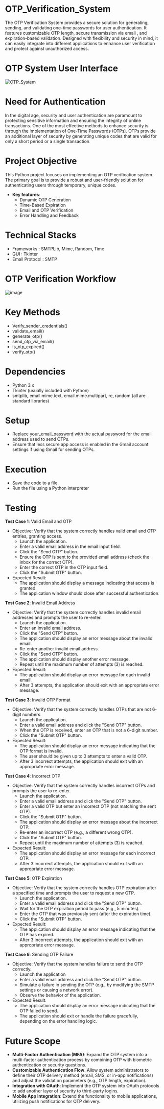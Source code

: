 # OTP_Verification_System
The OTP Verification System provides a secure solution for generating, sending, and validating one-time passwords for user authentication. It features customizable OTP length, secure transmission via email , and expiration-based validation. Designed with flexibility and security in mind, it can easily integrate into different applications to enhance user verification and protect against unauthorized access.

# OTP System User Interface
![OTP_System](https://github.com/user-attachments/assets/afb8c285-54f7-4591-842e-b5c371f8ea51)

# Need for Authentication
In the digital age, security and user authentication are paramount to protecting sensitive information and ensuring the integrity of online transactions. One of the most effective methods to enhance security is through the implementation of One-Time Passwords (OTPs). OTPs provide an additional layer of security by generating unique codes that are valid for only a short period or a single transaction.

# Project Objective
This Python project focuses on implementing an OTP verification system. The primary goal is to provide a robust and user-friendly solution for authenticating users through temporary, unique codes.
- **Key features**:
  - Dynamic OTP Generation
  - Time-Based Expiration
  - Email and OTP Verification
  - Error Handling and Feedback

# Technical Stacks
- Frameworks : SMTPLib, Mime, Random, Time
- GUI : Tkinter
- Email Protocol : SMTP

# OTP Verification Workflow
![image](https://github.com/user-attachments/assets/1913ed18-8a4c-4f77-954f-45de5adadcee)

# Key Methods
- Verify_sender_credentials()
- validate_email()
- generate_otp()
- send_otp_via_email()
- is_otp_expired()
- verify_otp()

# Dependencies
  - Python 3.x
  - Tkinter (usually included with Python)
  - smtplib, email.mime.text, email.mime.multipart, re, random (all are standard libraries)
  
# Setup
  - Replace your_email_password with the actual password for the email address used to send OTPs.
  - Ensure that less secure app access is enabled in the Gmail account settings if using Gmail for sending OTPs.

# Execution
  - Save the code to a file.
  - Run the file using a Python interpreter

# Testing
**Test Case 1**: Valid Email and OTP
- Objective: Verify that the system correctly handles valid email and OTP entries, granting access.
  - Launch the application.
  - Enter a valid email address in the email input field.
  - Click the "Send OTP" button.
  - Ensure the OTP is sent to the provided email address (check the inbox for the correct OTP).
  - Enter the correct OTP in the OTP input field.
  - Click the "Submit OTP" button.
- Expected Result:
  - The application should display a message indicating that access is granted.
  - The application window should close after successful authentication.

**Test Case 2**: Invalid Email Address
- Objective: Verify that the system correctly handles invalid email addresses and prompts the user to re-enter.
  - Launch the application.
  - Enter an invalid email address.
  - Click the "Send OTP" button.
  - The application should display an error message about the invalid email.
  - Re-enter another invalid email address.
  - Click the "Send OTP" button.
  - The application should display another error message.
  - Repeat until the maximum number of attempts (3) is reached.
- Expected Result:
  - The application should display an error message for each invalid email.
  - After 3 attempts, the application should exit with an appropriate error message.

**Test Case 3**: Invalid OTP Format
- Objective: Verify that the system correctly handles OTPs that are not 6-digit numbers.
  - Launch the application.
  - Enter a valid email address and click the "Send OTP" button.
  - When the OTP is received, enter an OTP that is not a 6-digit number.
  - Click the "Submit OTP" button.
- Expected Result:
  - The application should display an error message indicating that the OTP format is invalid.
  - The user should be given up to 3 attempts to enter a valid OTP.
  - After 3 incorrect attempts, the application should exit with an appropriate error message.

**Test Case 4**: Incorrect OTP
- Objective: Verify that the system correctly handles incorrect OTPs and prompts the user to re-enter.
  - Launch the application.
  - Enter a valid email address and click the "Send OTP" button.
  - Enter a valid OTP but enter an incorrect OTP (not matching the sent OTP).
  - Click the "Submit OTP" button.
  - The application should display an error message about the incorrect OTP.
  - Re-enter an incorrect OTP (e.g., a different wrong OTP).
  - Click the "Submit OTP" button.
  - Repeat until the maximum number of attempts (3) is reached.
- Expected Result:
  - The application should display an error message for each incorrect OTP.
  - After 3 incorrect attempts, the application should exit with an appropriate error message.

**Test Case 5**: OTP Expiration
- Objective: Verify that the system correctly handles OTP expiration after a specified time and prompts the user to request a new OTP.
  - Launch the application.
  - Enter a valid email address and click the "Send OTP" button.
  - Wait for the OTP expiration period to pass (e.g., 5 minutes).
  - Enter the OTP that was previously sent (after the expiration time).
  - Click the "Submit OTP" button.
- Expected Result:
  - The application should display an error message indicating that the OTP has expired.
  - After 3 incorrect attempts, the application should exit with an appropriate error message.

**Test Case 6**: Sending OTP Failure
- Objective: Verify that the system handles failure to send the OTP correctly.
  - Launch the application
  - Enter a valid email address and click the "Send OTP" button.
  - Simulate a failure in sending the OTP (e.g., by modifying the SMTP settings or causing a network error).
  - Observe the behavior of the application.
- Expected Result:
  - The application should display an error message indicating that the OTP failed to send.
  - The application should exit or handle the failure gracefully, depending on the error handling logic.

# Future Scope
- **Multi-Factor Authentication (MFA)**: Expand the OTP system into a multi-factor authentication process by combining OTP with biometric authentication or security questions.
- **Customizable Authentication Flow**: Allow system administrators to define their OTP delivery method (email, SMS, or in-app notifications) and adjust the validation parameters (e.g., OTP length, expiration).
- **Integration with OAuth**: Implement the OTP system into OAuth protocols to add another layer of security to third-party logins.
- **Mobile App Integration**: Extend the functionality to mobile applications, utilizing push notifications for OTP delivery.

